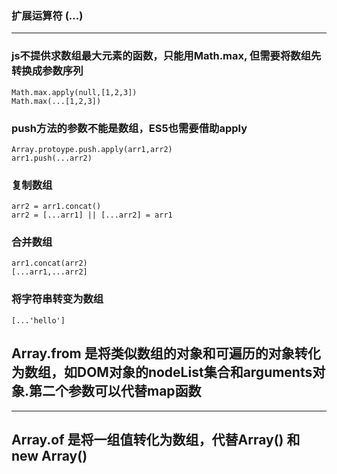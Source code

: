 ### 扩展运算符 (...) ###
---------------------------------
###  js不提供求数组最大元素的函数，只能用Math.max, 但需要将数组先转换成参数序列
    Math.max.apply(null,[1,2,3])
    Math.max(...[1,2,3])  
###  push方法的参数不能是数组，ES5也需要借助apply
    Array.protoype.push.apply(arr1,arr2)
    arr1.push(...arr2)    
###  复制数组
    arr2 = arr1.concat()
    arr2 = [...arr1] || [...arr2] = arr1   
###  合并数组
    arr1.concat(arr2)
    [...arr1,...arr2] 
###  将字符串转变为数组
    [...'hello']
    
## Array.from 是将类似数组的对象和可遍历的对象转化为数组，如DOM对象的nodeList集合和arguments对象.第二个参数可以代替map函数 ##
-------------------------------------
## Array.of  是将一组值转化为数组，代替Array() 和 new Array() ##
